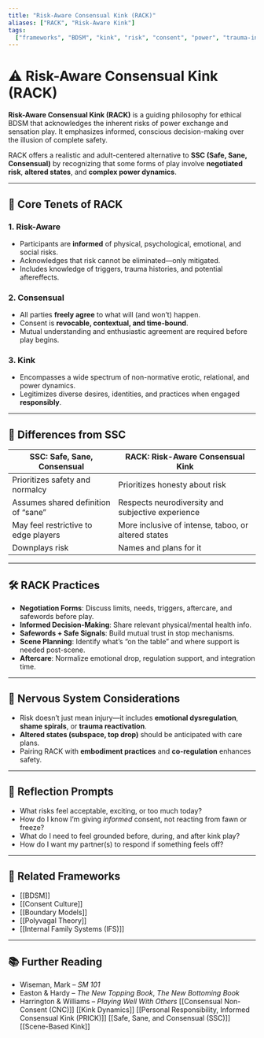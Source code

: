```yaml
---
title: "Risk-Aware Consensual Kink (RACK)"
aliases: ["RACK", "Risk-Aware Kink"]
tags:
  ["frameworks", "BDSM", "kink", "risk", "consent", "power", "trauma-informed"]
---
```


<!-- @format -->

# ⚠️ Risk-Aware Consensual Kink (RACK)

**Risk-Aware Consensual Kink (RACK)** is a guiding philosophy for ethical BDSM that acknowledges the inherent risks of power exchange and sensation play. It emphasizes informed, conscious decision-making over the illusion of complete safety.

RACK offers a realistic and adult-centered alternative to **SSC (Safe, Sane, Consensual)** by recognizing that some forms of play involve **negotiated risk**, **altered states**, and **complex power dynamics**.

---

## 🧠 Core Tenets of RACK

### 1. **Risk-Aware**

- Participants are **informed** of physical, psychological, emotional, and social risks.
- Acknowledges that risk cannot be eliminated—only mitigated.
- Includes knowledge of triggers, trauma histories, and potential aftereffects.

### 2. **Consensual**

- All parties **freely agree** to what will (and won’t) happen.
- Consent is **revocable, contextual, and time-bound**.
- Mutual understanding and enthusiastic agreement are required before play begins.

### 3. **Kink**

- Encompasses a wide spectrum of non-normative erotic, relational, and power dynamics.
- Legitimizes diverse desires, identities, and practices when engaged **responsibly**.

---

## 🔄 Differences from SSC

| SSC: Safe, Sane, Consensual          | RACK: Risk-Aware Consensual Kink                    |
| ------------------------------------ | --------------------------------------------------- |
| Prioritizes safety and normalcy      | Prioritizes honesty about risk                      |
| Assumes shared definition of “sane”  | Respects neurodiversity and subjective experience   |
| May feel restrictive to edge players | More inclusive of intense, taboo, or altered states |
| Downplays risk                       | Names and plans for it                              |

---

## 🛠 RACK Practices

- **Negotiation Forms**: Discuss limits, needs, triggers, aftercare, and safewords before play.
- **Informed Decision-Making**: Share relevant physical/mental health info.
- **Safewords + Safe Signals**: Build mutual trust in stop mechanisms.
- **Scene Planning**: Identify what’s “on the table” and where support is needed post-scene.
- **Aftercare**: Normalize emotional drop, regulation support, and integration time.

---

## 🧠 Nervous System Considerations

- Risk doesn’t just mean injury—it includes **emotional dysregulation**, **shame spirals**, or **trauma reactivation**.
- **Altered states (subspace, top drop)** should be anticipated with care plans.
- Pairing RACK with **embodiment practices** and **co-regulation** enhances safety.

---

## 💬 Reflection Prompts

- What risks feel acceptable, exciting, or too much today?
- How do I know I’m giving _informed_ consent, not reacting from fawn or freeze?
- What do I need to feel grounded before, during, and after kink play?
- How do I want my partner(s) to respond if something feels off?

---

## 🔗 Related Frameworks

- [[BDSM]]
- [[Consent Culture]]
- [[Boundary Models]]
- [[Polyvagal Theory]]
- [[Internal Family Systems (IFS)]]

---

## 📚 Further Reading

- Wiseman, Mark – _SM 101_
- Easton & Hardy – _The New Topping Book_, _The New Bottoming Book_
- Harrington & Williams – _Playing Well With Others_
  [[Consensual Non-Consent (CNC)]]
  [[Kink Dynamics]]
  [[Personal Responsibility, Informed Consensual Kink (PRICK)]]
  [[Safe, Sane, and Consensual (SSC)]]
  [[Scene-Based Kink]]
